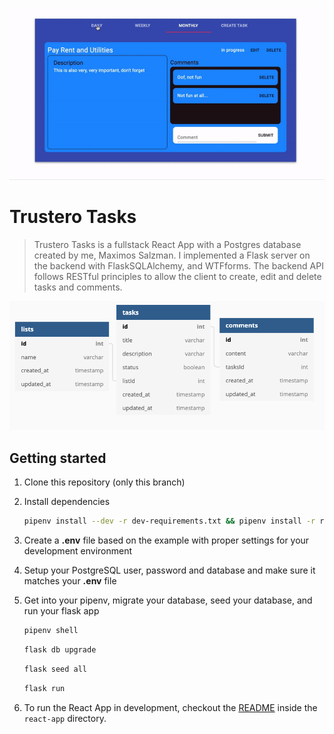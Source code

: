 ![](trustero_tasks.gif)

# Trustero Tasks
> Trustero Tasks is a fullstack React App with a Postgres database created by me, Maximos Salzman. I implemented a Flask server on the backend with FlaskSQLAlchemy, and WTFforms. The backend API follows RESTful principles to allow the client to create, edit and delete tasks and comments. 

![](database.png)

## Getting started

1. Clone this repository (only this branch)

   

2. Install dependencies

      ```bash
      pipenv install --dev -r dev-requirements.txt && pipenv install -r requirements.txt
      ```

3. Create a **.env** file based on the example with proper settings for your
   development environment
   
4. Setup your PostgreSQL user, password and database and make sure it matches your **.env** file

5. Get into your pipenv, migrate your database, seed your database, and run your flask app

   ```bash
   pipenv shell
   ```

   ```bash
   flask db upgrade
   ```

   ```bash
   flask seed all
   ```

   ```bash
   flask run
   ```

6. To run the React App in development, checkout the [README](./react-app/README.md) inside the `react-app` directory.

